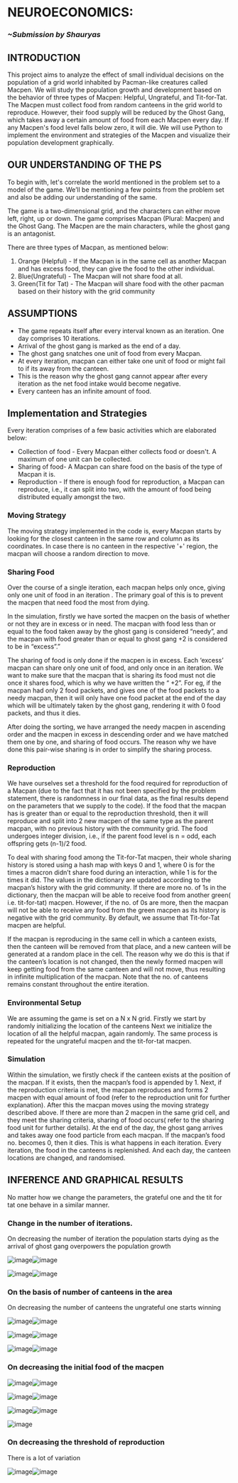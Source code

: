 <!-- # BCS-Takneek-PS-2023
This is a repo containing the code and the documentation for the BCS PS, Takneek 2023.
 -->
# NEUROECONOMICS:

### _~Submission by Shauryas_

## INTRODUCTION

This project aims to analyze the effect of small individual decisions on the population of a grid world inhabited by Pacman-like creatures called Macpen. We will study the population growth and development based on the behavior of three types of Macpen: Helpful, Ungrateful, and Tit-for-Tat. The Macpen must collect food from random canteens in the grid world to reproduce. However, their food supply will be reduced by the Ghost Gang, which takes away a certain amount of food from each Macpen every day. If any Macpen's food level falls below zero, it will die. We will use Python to implement the environment and strategies of the Macpen and visualize their population development graphically.

## OUR UNDERSTANDING OF THE PS

To begin with, let's correlate the world mentioned in the problem set to a model of the game. We’ll be mentioning a few points from the problem set and also be adding our understanding of the same.

The game is a two-dimensional grid, and the characters can either move left, right, up or down. The game comprises Macpan (Plural: Macpen) and the Ghost Gang. The Macpen are the main characters, while the ghost gang is an antagonist. 

There are three types of Macpan, as mentioned below:
1. Orange (Helpful) - If the Macpan is in the same cell as another Macpan and has excess food, they can give the food to the other individual. 
2. Blue(Ungrateful) - The Macpan will not share food at all.
3. Green(Tit for Tat) - The Macpan will share food with the other pacman based on their history with the grid community


## ASSUMPTIONS

- The game repeats itself after every interval known as an iteration. One day comprises 10 iterations.
- Arrival of the ghost gang is marked as the end of a day.
- The ghost gang snatches one unit of food from every Macpan.
- At every iteration, macpan can either take one unit of food or might fail to if its away from the canteen.
- This is the reason why the ghost gang cannot appear after every iteration as the net food intake would become negative.
- Every canteen has an infinite amount of food.

## Implementation and Strategies

Every iteration comprises of a few basic activities which are elaborated below:

- Collection of food - Every Macpan either collects food or doesn't. A maximum of one unit can be collected.
- Sharing of food- A Macpan can share food on the basis of the type of Macpan it is.
- Reproduction - If there is enough food for reproduction, a Macpan can reproduce, i.e., it can split into two, with the amount of food being distributed equally amongst the two.


### Moving Strategy
The moving strategy implemented in the code is, every Macpan starts by looking for the closest canteen in the same row and column as its coordinates. In case there is no canteen in the respective  '+' region, the macpan will choose a random direction to move.


### Sharing Food
Over the course of a single iteration, each macpan helps only once, giving only one unit of food in an iteration . The primary goal of this is to prevent the macpen that need food the most from dying.

In the simulation, firstly we have sorted the macpen on the basis of whether or not they are in excess or in need.
The macpan with food less than or equal to the food taken away by the ghost gang is considered “needy”, and the macpan with food greater than or equal to ghost gang +2 is considered to be in “excess”.”

The sharing of food is only done if the macpen is in excess. Each ‘excess’ macpan can share only one unit of food, and only once in an iteration. We want to make sure that the macpan that is sharing its food must not die once it shares food, which is why we have written the “ +2”. For eg, if the macpan had only 2 food packets, and gives one of the food packets to a needy macpan, then it will only have one food packet at the end of the day which will be ultimately taken by the ghost gang, rendering it with 0 food packets, and thus it dies. 

After doing the sorting, we have arranged the needy macpen in ascending order and the macpen in excess in descending order and we have matched them one by one, and sharing of food occurs. The reason why we have done this pair-wise sharing is in order to simplify the sharing process.
 
### Reproduction
We have ourselves set a threshold for the food required for reproduction of a Macpan (due to the fact that it has not been specified by the problem statement, there is randomness in our final data, as the final results depend on the parameters that we supply to the code). If the food that the macpan has is greater than or equal to the reproduction threshold, then it will reproduce and split into 2 new macpen of the same type as the parent macpan, with no previous history with the community grid. The food undergoes integer division, i.e., if the parent food level is n = odd, each offspring gets (n-1)/2 food.

To deal with sharing food among the Tit-for-Tat macpen, their whole sharing history is stored using a hash map with keys 0 and 1, where 0 is for the times a macron didn’t share food during an interaction, while 1 is for the times it did. The values in the dictionary are updated according to the macpan’s history with the grid community. If there are more no. of 1s in the dictionary, then the macpan will be able to receive food from another green( i.e. tit-for-tat) macpen. However, if the no. of 0s are more, then the macpan will not be able to receive any food from the green macpen as its history is negative with the grid community. By default, we assume that Tit-for-Tat macpen are helpful.

If the macpan is reproducing in the same cell in which a canteen exists, then the canteen will be removed from that place, and a new canteen will be generated at a random place in the cell. The reason why we do this is that if the canteen’s location is not changed, then the newly formed macpen will keep getting food from the same canteen and will not move, thus resulting in infinite multiplication of the macpan. Note that the no. of canteens remains constant throughout the entire iteration.

### Environmental Setup
We are assuming the game is set on a N x N grid.
Firstly we start by randomly initializing the location of the canteens
Next we initialize the location of all the helpful macpan, again randomly. The same process is repeated for the ungrateful macpen and the tit-for-tat macpen.

### Simulation
Within the simulation, we firstly check if the canteen exists at the position of the macpan. If it exists, then the macpan’s food is appended by 1. Next, if the reproduction criteria is met, the macpan reproduces and forms 2 macpen with equal amount of food (refer to the reproduction unit for further explanation). After this the macpan moves using the moving strategy described above. If there are more than 2 macpen in the same grid cell, and they meet the sharing criteria, sharing of food occurs( refer to the sharing food unit for further details). At the end of the day, the ghost gang arrives and takes away one food particle from each macpan. If the macpan’s food no. becomes 0, then it dies. This is what happens in each iteration. Every iteration, the food in the canteens is replenished. And each day, the canteen locations are changed, and randomised. 

## INFERENCE  AND GRAPHICAL RESULTS

No matter how we change the parameters, the grateful one and the tit for tat one behave in a similar manner.


### Change in the number of iterations.

On decreasing the number of iteration the population starts dying as the arrival of ghost gang overpowers the population growth

![image](https://user-images.githubusercontent.com/123170794/229419346-b68d7bd4-5445-4c87-a3df-ab1adf183e36.png)![image](https://user-images.githubusercontent.com/123170794/229419649-e82b8085-1340-46a4-a770-249e95976932.png)

![image](https://user-images.githubusercontent.com/123170794/229419755-dc77bf18-8442-4804-8763-2807670e0445.png)![image](https://user-images.githubusercontent.com/123170794/229419763-53e98975-c0bd-4aaa-9a92-ff2f320afe93.png)

### On the basis of number of canteens in the area
On decreasing the number of canteens the ungrateful one starts winning 

![image](https://user-images.githubusercontent.com/123170794/229419829-a12433ca-6dec-4efd-ab18-9eb41ded2379.png)![image](https://user-images.githubusercontent.com/123170794/229419849-2a9b6819-462b-422a-beac-415cda30a427.png)

![image](https://user-images.githubusercontent.com/123170794/229419944-7a1130dd-0328-4561-8e12-ee2c75c00646.png)![image](https://user-images.githubusercontent.com/123170794/229419958-e710f49a-817a-4453-99b0-7365758fb206.png)

![image](https://user-images.githubusercontent.com/123170794/229419976-0c79eb97-58f9-4d34-b8be-083d9d44d71f.png)![image](https://user-images.githubusercontent.com/123170794/229419995-b42c750e-7c60-4ae4-900d-3f94314feaa4.png)

### On decreasing the initial food of the macpen 
![image](https://user-images.githubusercontent.com/123170794/229420033-3bbd737d-5530-4784-b6c2-b6c31289ceeb.png)![image](https://user-images.githubusercontent.com/123170794/229420049-06769c39-0042-4297-bc82-a84c9023f079.png)

![image](https://user-images.githubusercontent.com/123170794/229420076-b627295f-e233-4bcd-90df-f51980ea548d.png)![image](https://user-images.githubusercontent.com/123170794/229420085-ebc7d2ce-7bcc-407d-a1fc-65e0604ccac8.png)

![image](https://user-images.githubusercontent.com/123170794/229420103-ff744cac-ebbb-40b1-8e7e-a6813b016a3f.png)![image](https://user-images.githubusercontent.com/123170794/229420119-970984be-53a8-4772-8fcf-3b39016bd7a8.png)

![image](https://user-images.githubusercontent.com/123170794/229420141-7da4aed6-205d-4d34-9a8e-aed82bd8c573.png)

### On decreasing the threshold of reproduction
There is a lot of variation

![image](https://user-images.githubusercontent.com/123170794/229420180-16a945db-9b04-4ef6-b2f8-7bbebc358622.png)![image](https://user-images.githubusercontent.com/123170794/229420204-20c26f90-c981-4662-b96f-421ceed3585d.png)








